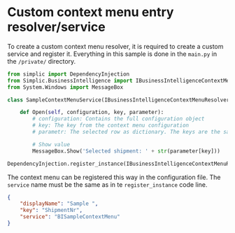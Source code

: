 # Custom context menu entry resolver/service

To create a custom context menu resolver, it is required to create a custom service and register it.
Everything in this sample is done in the `main.py` in the `/private/` directory.

```python
from simplic import DependencyInjection
from Simplic.BusinessIntelligence import IBusinessIntelligenceContextMenuResolver
from System.Windows import MessageBox

class SampleContextMenuService(IBusinessIntelligenceContextMenuResolver):

	def Open(self, configuration, key, parameter):
		# configuration: Contains the full configuration object
		# key: The key from the context menu configuration
		# parametr: The selected row as dictionary. The keys are the same as in the underlying view.

		# Show value
		MessageBox.Show('Selected shipment: ' + str(parameter[key]))

DependencyInjection.register_instance(IBusinessIntelligenceContextMenuResolver, "BISampleContextMenu", SampleContextMenuService())
```

The context menu can be registered this way in the configuration file. The `service` name must be the same as in te `register_instance` code line.

```json
{
	"displayName": "Sample ",
    "key": "ShipmentNr",
    "service": "BISampleContextMenu"
}
```